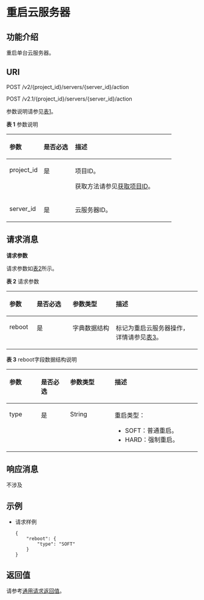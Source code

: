 # 重启云服务器<a name="ZH-CN_TOPIC_0020212650"></a>

## 功能介绍<a name="section6488958"></a>

重启单台云服务器。

## URI<a name="section58400626"></a>

POST /v2/\{project\_id\}/servers/\{server\_id\}/action

POST /v2.1/\{project\_id\}/servers/\{server\_id\}/action

参数说明请参见[表1](#table62669527)。

**表 1**  参数说明

<a name="table62669527"></a>
<table><thead align="left"><tr id="row33894570"><th class="cellrowborder" valign="top" width="20.74%" id="mcps1.2.4.1.1"><p id="p5187119"><a name="p5187119"></a><a name="p5187119"></a>参数</p>
</th>
<th class="cellrowborder" valign="top" width="19.05%" id="mcps1.2.4.1.2"><p id="p17503500"><a name="p17503500"></a><a name="p17503500"></a>是否必选</p>
</th>
<th class="cellrowborder" valign="top" width="60.209999999999994%" id="mcps1.2.4.1.3"><p id="p8497414"><a name="p8497414"></a><a name="p8497414"></a>描述</p>
</th>
</tr>
</thead>
<tbody><tr id="row8419032"><td class="cellrowborder" valign="top" width="20.74%" headers="mcps1.2.4.1.1 "><p id="p10852974"><a name="p10852974"></a><a name="p10852974"></a>project_id</p>
</td>
<td class="cellrowborder" valign="top" width="19.05%" headers="mcps1.2.4.1.2 "><p id="p6675738"><a name="p6675738"></a><a name="p6675738"></a>是</p>
</td>
<td class="cellrowborder" valign="top" width="60.209999999999994%" headers="mcps1.2.4.1.3 "><p id="p37593705"><a name="p37593705"></a><a name="p37593705"></a>项目ID。</p>
<p id="p1180512217438"><a name="p1180512217438"></a><a name="p1180512217438"></a>获取方法请参见<a href="获取项目ID.md">获取项目ID</a>。</p>
</td>
</tr>
<tr id="row34774863"><td class="cellrowborder" valign="top" width="20.74%" headers="mcps1.2.4.1.1 "><p id="p65300541"><a name="p65300541"></a><a name="p65300541"></a>server_id</p>
</td>
<td class="cellrowborder" valign="top" width="19.05%" headers="mcps1.2.4.1.2 "><p id="p54852443"><a name="p54852443"></a><a name="p54852443"></a>是</p>
</td>
<td class="cellrowborder" valign="top" width="60.209999999999994%" headers="mcps1.2.4.1.3 "><p id="p13862865"><a name="p13862865"></a><a name="p13862865"></a>云服务器ID。</p>
</td>
</tr>
</tbody>
</table>

## 请求消息<a name="section55843593"></a>

**请求参数**

请求参数如[表2](#table37818817)所示。

**表 2**  请求参数

<a name="table37818817"></a>
<table><thead align="left"><tr id="row57787318"><th class="cellrowborder" valign="top" width="14.288571142885711%" id="mcps1.2.5.1.1"><p id="p50261201"><a name="p50261201"></a><a name="p50261201"></a>参数</p>
</th>
<th class="cellrowborder" valign="top" width="18.7981201879812%" id="mcps1.2.5.1.2"><p id="p44625493"><a name="p44625493"></a><a name="p44625493"></a>是否必选</p>
</th>
<th class="cellrowborder" valign="top" width="22.55774422557744%" id="mcps1.2.5.1.3"><p id="p57895144"><a name="p57895144"></a><a name="p57895144"></a>参数类型</p>
</th>
<th class="cellrowborder" valign="top" width="44.35556444355564%" id="mcps1.2.5.1.4"><p id="p58995125"><a name="p58995125"></a><a name="p58995125"></a>描述</p>
</th>
</tr>
</thead>
<tbody><tr id="row13875810"><td class="cellrowborder" valign="top" width="14.288571142885711%" headers="mcps1.2.5.1.1 "><p id="p50198807"><a name="p50198807"></a><a name="p50198807"></a>reboot</p>
</td>
<td class="cellrowborder" valign="top" width="18.7981201879812%" headers="mcps1.2.5.1.2 "><p id="p39571581"><a name="p39571581"></a><a name="p39571581"></a>是</p>
</td>
<td class="cellrowborder" valign="top" width="22.55774422557744%" headers="mcps1.2.5.1.3 "><p id="p51181499"><a name="p51181499"></a><a name="p51181499"></a>字典数据结构</p>
</td>
<td class="cellrowborder" valign="top" width="44.35556444355564%" headers="mcps1.2.5.1.4 "><p id="p65893970"><a name="p65893970"></a><a name="p65893970"></a>标记为重启云服务器操作，详情请参见<a href="#table10346346162744">表3</a>。</p>
</td>
</tr>
</tbody>
</table>

**表 3**  reboot字段数据结构说明

<a name="table10346346162744"></a>
<table><thead align="left"><tr id="row45993853162744"><th class="cellrowborder" valign="top" width="16.54%" id="mcps1.2.5.1.1"><p id="p8544354193715"><a name="p8544354193715"></a><a name="p8544354193715"></a>参数</p>
</th>
<th class="cellrowborder" valign="top" width="15.229999999999999%" id="mcps1.2.5.1.2"><p id="p13544195423710"><a name="p13544195423710"></a><a name="p13544195423710"></a>是否必选</p>
</th>
<th class="cellrowborder" valign="top" width="23.31%" id="mcps1.2.5.1.3"><p id="p154465415374"><a name="p154465415374"></a><a name="p154465415374"></a>参数类型</p>
</th>
<th class="cellrowborder" valign="top" width="44.92%" id="mcps1.2.5.1.4"><p id="p1554412541371"><a name="p1554412541371"></a><a name="p1554412541371"></a>描述</p>
</th>
</tr>
</thead>
<tbody><tr id="row41908639162744"><td class="cellrowborder" valign="top" width="16.54%" headers="mcps1.2.5.1.1 "><p id="p39156593162744"><a name="p39156593162744"></a><a name="p39156593162744"></a>type</p>
</td>
<td class="cellrowborder" valign="top" width="15.229999999999999%" headers="mcps1.2.5.1.2 "><p id="p17567451162744"><a name="p17567451162744"></a><a name="p17567451162744"></a>是</p>
</td>
<td class="cellrowborder" valign="top" width="23.31%" headers="mcps1.2.5.1.3 "><p id="p13677446162744"><a name="p13677446162744"></a><a name="p13677446162744"></a>String</p>
</td>
<td class="cellrowborder" valign="top" width="44.92%" headers="mcps1.2.5.1.4 "><p id="p34131354162744"><a name="p34131354162744"></a><a name="p34131354162744"></a>重启类型：</p>
<a name="ul1169415154044"></a><a name="ul1169415154044"></a><ul id="ul1169415154044"><li>SOFT：普通重启。</li><li>HARD：强制重启。</li></ul>
</td>
</tr>
</tbody>
</table>

## 响应消息<a name="section32830290"></a>

不涉及

## 示例<a name="section7158465403"></a>

-   请求样例

    ```
    {
        "reboot": {
            "type": "SOFT"
        }
    }
    ```


## 返回值<a name="section27037160"></a>

请参考[通用请求返回值](通用请求返回值.md)。

